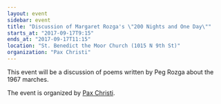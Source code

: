 ```yaml
---
layout: event
sidebar: event
title: "Discussion of Margaret Rozga's \"200 Nights and One Day\""
starts_at: "2017-09-17T9:15"
ends_at: "2017-09-17T11:15"
location: "St. Benedict the Moor Church (1015 N 9th St)"
organization: "Pax Christi"
---
```


This event will be a discussion of poems written by Peg Rozga about the 1967 marches.

The event is organized by [Pax Christi](https://paxchristiusa.org).
